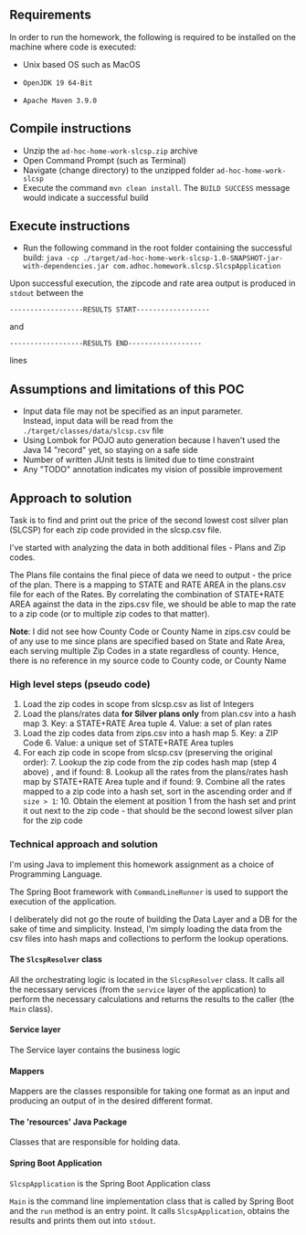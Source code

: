## Requirements
In order to run the homework, the following is required to be installed on the machine where code is executed:

* Unix based OS such as MacOS

* `OpenJDK 19 64-Bit`

* `Apache Maven 3.9.0`

## Compile instructions
* Unzip the `ad-hoc-home-work-slcsp.zip` archive
* Open Command Prompt (such as Terminal)
* Navigate (change directory) to the unzipped folder `ad-hoc-home-work-slcsp`
* Execute the command `mvn clean install`. The `BUILD SUCCESS` message would indicate a successful build

## Execute instructions
* Run the following command in the root folder containing the successful build:
`java -cp ./target/ad-hoc-home-work-slcsp-1.0-SNAPSHOT-jar-with-dependencies.jar com.adhoc.homework.slcsp.SlcspApplication`

Upon successful execution, the zipcode and rate area output is produced in `stdout` between the 


`------------------RESULTS START------------------` 

and 

`------------------RESULTS END------------------` 

lines

## Assumptions and limitations of this POC

* Input data file may not be specified as an input parameter. <br/>Instead, input data will be read from the <code>./target/classes/data/slcsp.csv</code> file
* Using Lombok for POJO auto generation because I haven't used the Java 14 "record" yet, so staying on a safe side
* Number of written JUnit tests is limited due to time constraint
* Any "TODO" annotation indicates my vision of possible improvement


## Approach to solution

Task is to find and print out the price of the second lowest cost silver plan (SLCSP) for each zip code provided in the slcsp.csv file.

I've started with analyzing the data in both additional files - Plans and Zip codes.

The Plans file contains the final piece of data we need to output - the price of the plan.
There is a mapping to STATE and RATE AREA in the plans.csv file for each of the Rates.
By correlating the combination of STATE+RATE AREA against the data in the zips.csv file, we should be able to map the rate to a zip code 
(or to multiple zip codes to that matter).


**Note**: I did not see how County Code or County Name in zips.csv could be of any use to me since plans are 
specified based on State and Rate Area, each serving multiple Zip Codes in a state regardless of county.
Hence, there is no reference in my source code to County code, or County Name

### High level steps (pseudo code)

1. Load the zip codes in scope from slcsp.csv as list of Integers 
2. Load the plans/rates data **for Silver plans only** from plan.csv into a hash map
   3. Key: a STATE+RATE Area tuple
   4. Value: a set of plan rates
4. Load the zip codes data from zips.csv into a hash map 
   5. Key: a ZIP Code
   6. Value: a unique set of STATE+RATE Area tuples 
6. For each zip code in scope from slcsp.csv (preserving the original order):
   7. Lookup the zip code from the zip codes hash map (step 4 above) , and if found:
   8. Lookup all the rates from the plans/rates hash map by STATE+RATE Area tuple and if found:
   9. Combine all the rates mapped to a zip code into a hash set, sort in the ascending order and if `size > 1`:
   10. Obtain the element at position 1 from the hash set and print it out next to the zip code - that should be the second lowest silver plan for the zip code

    
### Technical approach and solution

I'm using Java to implement this homework assignment as a choice of Programming Language.

The Spring Boot framework with `CommandLineRunner` is used to support the execution of the application.

I deliberately did not go the route of building the Data Layer and a DB for the sake of time and simplicity. 
Instead, I'm simply loading the data from the csv files into hash maps and collections to perform the lookup operations.

#### The `SlcspResolver` class
All the orchestrating logic is located in the `SlcspResolver` class. 
It calls all the necessary services (from the `service` layer of the application)
to perform the necessary calculations and returns the results to the caller (the `Main` class). 

#### Service layer
The Service layer contains the business logic 

#### Mappers
Mappers are the classes responsible for taking one format as an input and producing an output of in the desired different format.

#### The 'resources' Java Package
Classes that are responsible for holding data.

#### Spring Boot Application
`SlcspApplication` is the Spring Boot Application class

`Main` is the command line implementation class that is called by Spring Boot and the `run` method is an entry point.
It calls `SlcspApplication`, obtains the results and prints them out into `stdout`.
